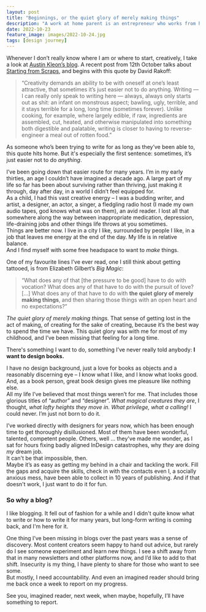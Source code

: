 ```yaml
---
layout: post
title: "Beginnings, or the quiet glory of merely making things"
description: "A work at home parent is an entrepreneur who works from home and integrates parenting into his or her business activities."
date: 2022-10-23
feature_image: images/2022-10-24.jpg
tags: [design journey]
---
```


Whenever I don’t really know where I am or where to start, creatively, I take a look at [Austin Kleon’s blog](https://austinkleon.com). A recent post from 12th October talks about [Starting from Scraps](https://austinkleon.com/2022/10/12/starting-from-scraps/), and begins with this quote by David Rakoff:

<!--more-->

>“Creativity demands an ability to be with oneself at one’s least attractive, that sometimes it’s just easier not to do anything. Writing — I can really only speak to writing here — always, always only starts out as shit: an infant on monstrous aspect; bawling, ugly, terrible, and it stays terrible for a long, long time (sometimes forever). Unlike cooking, for example, where largely edible, if raw, ingredients are assembled, cut, heated, and otherwise manipulated into something both digestible and palatable, writing is closer to having to reverse-engineer a meal out of rotten food.”

As someone who’s been trying to write for as long as they’ve been able to, this quote hits home. But it's especially the first sentence: sometimes, it’s just easier not to do *anything*.

I’ve been going down that easier route for many years. I’m in my early thirties, an age I couldn’t have imagined a decade ago. A large part of my life so far has been about surviving rather than thriving, just making it through, day after day, in a world I didn’t feel equipped for.<br/>
As a child, I had this vast creative energy – I was a budding writer, and artist, a designer, an actor, a singer, a fledgling radio host (I made my own audio tapes, god knows what was on them), an avid reader. I lost all that somewhere along the way between inappropriate medication, depression, life-draining jobs and other things life throws at you sometimes.<br/>
Things are better now. I live in a city I like, surrounded by people I like, in a job that leaves me energy at the end of the day. My life is in relative balance.<br/>
And I find myself with some free headspace to want to *make* things.

One of my favourite lines I’ve ever read, one I still think about getting tattooed, is from Elizabeth Gilbert’s *Big Magic*:

>“What does any of that [the pressure to be good] have to do with vocation? What does any of that have to do with the pursuit of love? […] What does any of that have to do with **the quiet glory of merely making things**, and then sharing those things with an open heart and no expectations?”

*The quiet glory of merely making things.* That sense of getting lost in the act of making, of creating for the sake of creating, because it’s the best way to spend the time we have. This quiet glory was with me for most of my childhood, and I’ve been missing that feeling for a long time.

There's something I want to do, something I’ve never really told anybody: **I want to design books.**

I have no design background, just a love for books as objects and a reasonably discerning eye – I know what I like, and I know what looks good. And, as a book person, great book design gives me pleasure like nothing else.<br/>
All my life I’ve believed that most things weren’t for me. That includes those glorious titles of “author” and “designer”. *What magical creatures they are*, I thought, *what lofty heights they move in. What privilege, what a calling!* I could never. I’m just not born to do it.

I’ve worked directly with designers for years now, which has been enough time to get thoroughly disillusioned. Most of them have been wonderful, talented, competent people. Others, well … they've made me wonder, as I sat for hours fixing badly aligned InDesign catastrophes, why *they* are doing *my* dream job.<br/>
It can't be that impossible, then.<br/>
Maybe it’s as easy as getting my behind in a chair and tackling the work. Fill the gaps and acquire the skills, check in with the contacts even I, a socially anxious mess, have been able to collect in 10 years of publishing. And if that doesn't work, I just want to do it for fun.

### So why a blog?

I like blogging. It fell out of fashion for a while and I didn't quite know what to write or how to write it for many years, but long-form writing is coming back, and I'm here for it.

One thing I’ve been missing in blogs over the past years was a sense of discovery. Most content creators seem happy to hand out advice, but rarely do I see someone experiment and learn new things. I see a shift away from that in many newsletters and other platforms now, and I’d like to add to that shift. Insecurity is my thing, I have plenty to share for those who want to see some.<br/>
But mostly, I need accountability. And even an imagined reader should bring me back once a week to report on my progress.

See you, imagined reader, next week, when maybe, hopefully, I’ll have something to report.

